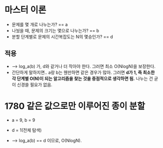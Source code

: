 # 마스터 이론

- 문제를 몇 개로 나누는가? == a
- 나눴을 때, 문제의 크기는 몇으로 나누는가? == b
- 분할 단계별로 문제의 시간복잡도는 N의 몇승인가? == d

## 적용
- --> log_a(b) 가, d와 같거나 더 작아야 한다. 그러면 최소 O(NlogN)을 보장한다.
- 간단하게 말하지면.. a랑 b는 웬만하면 같은 경우가 많아. 그러면 **d가 1, 즉 최소한 각 단계별 O(N)이 되는 알고리즘을 찾는 것을 중점적으로 생각하면 됨.** 나누는 건 굳이 신경쓸 필요가 없음.

# 1780 같은 값으로만 이루어진 종이 분할

- a = 9, b = 9
- d = 1(전체 탐색)

- --> log_a(b) == d 이므로, O(NlogN).